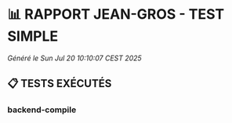 # 📊 RAPPORT JEAN-GROS - TEST SIMPLE
*Généré le Sun Jul 20 10:10:07 CEST 2025*

## 📋 TESTS EXÉCUTÉS

### backend-compile


